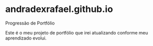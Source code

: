 # andradexrafael.github.io
Progressão de Portfólio

Este é o meu projeto de portfólio que irei atualizando conforme meu aprendizado evolui.
